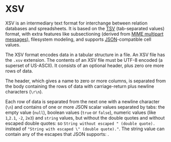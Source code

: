 # XSV

XSV is an intermediary text format for interchange between relation databases and spreadsheets. It is based on the [TSV](https://en.wikipedia.org/wiki/Tab-separated_values) (tab-separated values) format, with extra features like subsectioning (derived from [MIME multipart messages](https://en.wikipedia.org/wiki/MIME#Multipart_messages)), filesystem modeling, and supports [JSON](https://en.wikipedia.org/wiki/JSON)-compatible cell values.

The XSV format encodes data in a tabular structure in a file. An XSV file has the `.xsv` extension. The contents of an XSV file must be UTF-8 encoded (a superset of US-ASCII). It consists of an optional header, plus zero ore more rows of data.

The header, which gives a name to zero or more columns, is separated from the body containing the rows of data with carriage-return plus newline characters (`\r\n`).

Each row of data is separated from the next one with a newline character (`\n`) and contains of one or more JSON scalar values separated by tabs: the empty value (`null`), boolean values (`true` or `false`), numeric values (like `1`,`2.1`, `-2`, `2e3`) and `string` values, but without the double quotes and without escaped double quotes: so `String without escaped " (double quote).` instead of `"String with escaped \" (double quote)."`. The string value can contain any of the escapes that JSON supports: .

